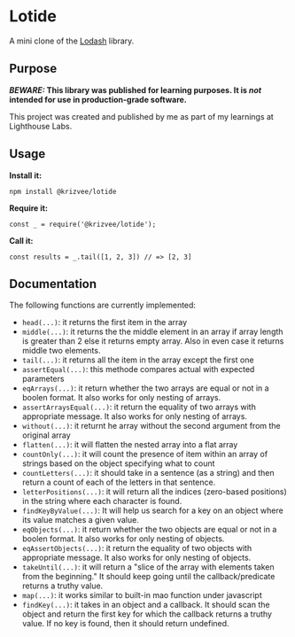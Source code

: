 # Lotide

A mini clone of the [Lodash](https://lodash.com) library.

## Purpose

**_BEWARE:_ This library was published for learning purposes. It is _not_ intended for use in production-grade software.**

This project was created and published by me as part of my learnings at Lighthouse Labs. 

## Usage

**Install it:**

`npm install @krizvee/lotide`

**Require it:**

`const _ = require('@krizvee/lotide');`

**Call it:**

`const results = _.tail([1, 2, 3]) // => [2, 3]`

## Documentation

The following functions are currently implemented:

* `head(...)`: it returns the first item in the array
* `middle(...)`: it returns the the middle element in an array if array length is greater than 2 else it returns empty array. Also in even case it returns middle two elements.
* `tail(...)`: it returns all the item in the array except the first one
* `assertEqual(...)`: this methode compares actual with expected parameters
* `eqArrays(...)`: it return whether the two arrays are equal or not in a boolen format. It also works for only nesting of arrays.
* `assertArraysEqual(...)`: it return the equality of two arrays with appropriate message. It also works for only nesting of arrays.
* `without(...)`: it returnt he array without the second argument from the original array
* `flatten(...)`: it will flatten the nested array into a flat array
* `countOnly(...)`: it will count the presence of item within an array of strings based on the object specifying what to count
* `countLetters(...)`: it should take in a sentence (as a string) and then return a count of each of the letters in that sentence.
* `letterPositions(...)`: it will return all the indices (zero-based positions) in the string where each character is found.
* `findKeyByValue(...)`: It will help us search for a key on an object where its value matches a given value.
* `eqObjects(...)`: it return whether the two objects are equal or not in a boolen format. It also works for only nesting of objects.
* `eqAssertObjects(...)`: it return the equality of two objects with appropriate message. It also works for only nesting of objects.
* `takeUntil(...)`: it will return a "slice of the array with elements taken from the beginning." It should keep going until the callback/predicate returns a truthy value.
* `map(...)`: it works similar to built-in mao function under javascript
* `findKey(...)`: it takes in an object and a callback. It should scan the object and return the first key for which the callback returns a truthy value. If no key is found, then it should return undefined.
